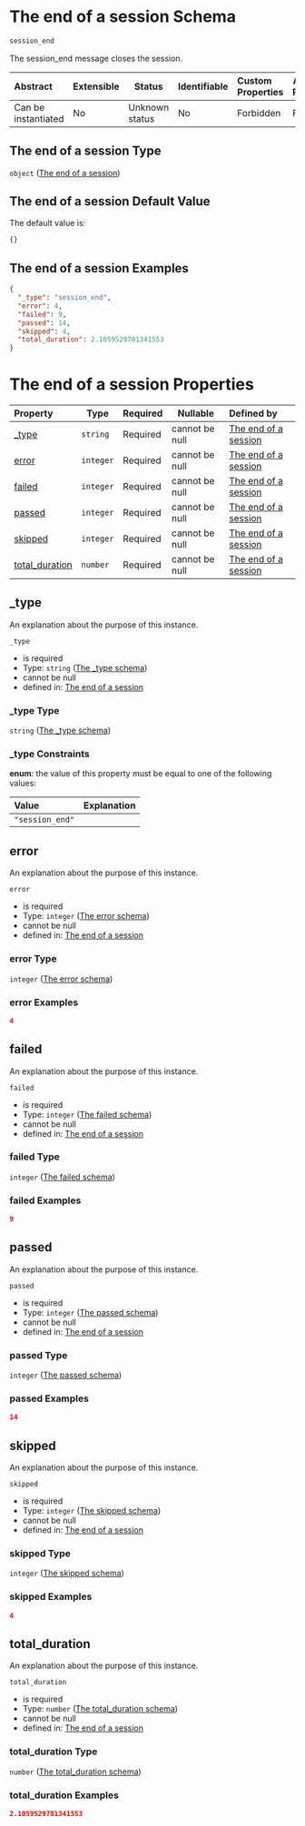 # The end of a session Schema

```txt
session_end
```

The session_end message closes the session.


| Abstract            | Extensible | Status         | Identifiable | Custom Properties | Additional Properties | Access Restrictions | Defined In                                                                                    |
| :------------------ | ---------- | -------------- | ------------ | :---------------- | --------------------- | ------------------- | --------------------------------------------------------------------------------------------- |
| Can be instantiated | No         | Unknown status | No           | Forbidden         | Forbidden             | none                | [session_end.schema.json](../../../spec/0.0.1/session_end.schema.json "open original schema") |

## The end of a session Type

`object` ([The end of a session](session_end.md))

## The end of a session Default Value

The default value is:

```json
{}
```

## The end of a session Examples

```json
{
  "_type": "session_end",
  "error": 4,
  "failed": 9,
  "passed": 14,
  "skipped": 4,
  "total_duration": 2.1059529781341553
}
```

# The end of a session Properties

| Property                          | Type      | Required | Nullable       | Defined by                                                                                                                            |
| :-------------------------------- | --------- | -------- | -------------- | :------------------------------------------------------------------------------------------------------------------------------------ |
| [\_type](#_type)                  | `string`  | Required | cannot be null | [The end of a session](session_end-properties-the-_type-schema.md "\#/properties/\_type#/properties/\_type")                          |
| [error](#error)                   | `integer` | Required | cannot be null | [The end of a session](session_end-properties-the-error-schema.md "\#/properties/error#/properties/error")                            |
| [failed](#failed)                 | `integer` | Required | cannot be null | [The end of a session](session_end-properties-the-failed-schema.md "\#/properties/failed#/properties/failed")                         |
| [passed](#passed)                 | `integer` | Required | cannot be null | [The end of a session](session_end-properties-the-passed-schema.md "\#/properties/passed#/properties/passed")                         |
| [skipped](#skipped)               | `integer` | Required | cannot be null | [The end of a session](session_end-properties-the-skipped-schema.md "\#/properties/skipped#/properties/skipped")                      |
| [total_duration](#total_duration) | `number`  | Required | cannot be null | [The end of a session](session_end-properties-the-total_duration-schema.md "\#/properties/total_duration#/properties/total_duration") |

## \_type

An explanation about the purpose of this instance.


`_type`

-   is required
-   Type: `string` ([The \_type schema](session_end-properties-the-_type-schema.md))
-   cannot be null
-   defined in: [The end of a session](session_end-properties-the-_type-schema.md "\#/properties/\_type#/properties/\_type")

### \_type Type

`string` ([The \_type schema](session_end-properties-the-_type-schema.md))

### \_type Constraints

**enum**: the value of this property must be equal to one of the following values:

| Value           | Explanation |
| :-------------- | ----------- |
| `"session_end"` |             |

## error

An explanation about the purpose of this instance.


`error`

-   is required
-   Type: `integer` ([The error schema](session_end-properties-the-error-schema.md))
-   cannot be null
-   defined in: [The end of a session](session_end-properties-the-error-schema.md "\#/properties/error#/properties/error")

### error Type

`integer` ([The error schema](session_end-properties-the-error-schema.md))

### error Examples

```json
4
```

## failed

An explanation about the purpose of this instance.


`failed`

-   is required
-   Type: `integer` ([The failed schema](session_end-properties-the-failed-schema.md))
-   cannot be null
-   defined in: [The end of a session](session_end-properties-the-failed-schema.md "\#/properties/failed#/properties/failed")

### failed Type

`integer` ([The failed schema](session_end-properties-the-failed-schema.md))

### failed Examples

```json
9
```

## passed

An explanation about the purpose of this instance.


`passed`

-   is required
-   Type: `integer` ([The passed schema](session_end-properties-the-passed-schema.md))
-   cannot be null
-   defined in: [The end of a session](session_end-properties-the-passed-schema.md "\#/properties/passed#/properties/passed")

### passed Type

`integer` ([The passed schema](session_end-properties-the-passed-schema.md))

### passed Examples

```json
14
```

## skipped

An explanation about the purpose of this instance.


`skipped`

-   is required
-   Type: `integer` ([The skipped schema](session_end-properties-the-skipped-schema.md))
-   cannot be null
-   defined in: [The end of a session](session_end-properties-the-skipped-schema.md "\#/properties/skipped#/properties/skipped")

### skipped Type

`integer` ([The skipped schema](session_end-properties-the-skipped-schema.md))

### skipped Examples

```json
4
```

## total_duration

An explanation about the purpose of this instance.


`total_duration`

-   is required
-   Type: `number` ([The total_duration schema](session_end-properties-the-total_duration-schema.md))
-   cannot be null
-   defined in: [The end of a session](session_end-properties-the-total_duration-schema.md "\#/properties/total_duration#/properties/total_duration")

### total_duration Type

`number` ([The total_duration schema](session_end-properties-the-total_duration-schema.md))

### total_duration Examples

```json
2.1059529781341553
```
